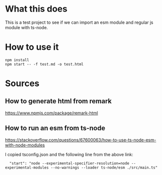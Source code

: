 # What this does

This is a test project to see if we can import an esm module and regular js
module with ts-node.

# How to use it

```
npm install
npm start -- -f test.md -o test.html
```

# Sources

## How to generate html from remark

https://www.npmjs.com/package/remark-html

## How to run an esm from ts-node

https://stackoverflow.com/questions/67600063/how-to-use-ts-node-esm-with-node-modules

I copied tsconfig.json and the following line from the above link:

```
  "start": "node --experimental-specifier-resolution=node --experimental-modules --no-warnings --loader ts-node/esm ./src/main.ts"
```
